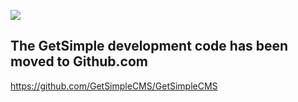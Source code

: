 <p><img src='http://get-simple.info/GSSW/gssw_assets/images/logo-alt.png' /></p>

## The GetSimple development code has been moved to Github.com ##

https://github.com/GetSimpleCMS/GetSimpleCMS
